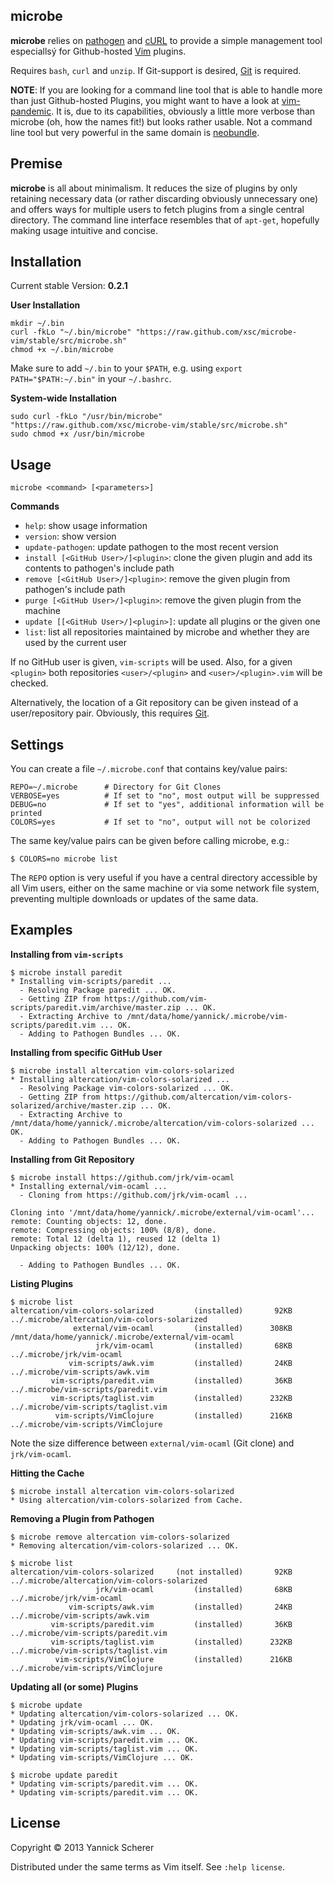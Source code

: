 ## microbe

__microbe__ relies on [pathogen](https://github.com/tpope/vim-pathogen) and [cURL](http://curl.haxx.se/) 
to provide a simple management tool especiallsý for Github-hosted [Vim](http://www.vim.org) plugins.

Requires `bash`, `curl` and `unzip`. If Git-support is desired, [Git](http://git-scm.com) is required.

__NOTE__: If you are looking for a command line tool that is able to handle more than just Github-hosted
Plugins, you might want to have a look at [vim-pandemic](https://github.com/jwcxz/vim-pandemic). It is,
due to its capabilities, obviously a little more verbose than microbe (oh, how the names fit!) but looks 
rather usable. Not a command line tool but very powerful in the same domain is 
[neobundle](https://github.com/Shougo/neobundle.vim).

## Premise

__microbe__  is all about minimalism. It reduces the size of plugins by only retaining necessary 
data (or rather discarding obviously unnecessary one) and offers ways for multiple users to
fetch plugins from a single central directory. The command line interface resembles that of `apt-get`,
hopefully making usage intuitive and concise.

## Installation

Current stable Version: __0.2.1__

__User Installation__

```
mkdir ~/.bin
curl -fkLo "~/.bin/microbe" "https://raw.github.com/xsc/microbe-vim/stable/src/microbe.sh" 
chmod +x ~/.bin/microbe
```

Make sure to add `~/.bin` to your `$PATH`, e.g. using `export PATH="$PATH:~/.bin"` in your
`~/.bashrc`.

__System-wide Installation__

```
sudo curl -fkLo "/usr/bin/microbe" "https://raw.github.com/xsc/microbe-vim/stable/src/microbe.sh" 
sudo chmod +x /usr/bin/microbe
```

## Usage

```
microbe <command> [<parameters>]
```

__Commands__

- `help`: show usage information
- `version`: show version
- `update-pathogen`: update pathogen to the most recent version
- `install [<GitHub User>/]<plugin>`: clone the given plugin and add its contents to pathogen's include path
- `remove [<GitHub User>/]<plugin>`: remove the given plugin from pathogen's include path
- `purge [<GitHub User>/]<plugin>`: remove the given plugin from the machine
- `update [[<GitHub User>/]<plugin>]`: update all plugins or the given one
- `list`: list all repositories maintained by microbe and whether they are used by the current user

If no GitHub user is given, `vim-scripts` will be used. Also, for a given `<plugin>` both repositories 
`<user>/<plugin>` and `<user>/<plugin>.vim` will be checked. 

Alternatively, the location of a Git repository can be given instead of a user/repository pair. Obviously, this
requires [Git](http://git-scm.com).

## Settings

You can create a file `~/.microbe.conf` that contains key/value pairs:

```
REPO=~/.microbe      # Directory for Git Clones
VERBOSE=yes          # If set to "no", most output will be suppressed
DEBUG=no             # If set to "yes", additional information will be printed
COLORS=yes           # If set to "no", output will not be colorized
```

The same key/value pairs can be given before calling microbe, e.g.:

```
$ COLORS=no microbe list
```

The `REPO` option is very useful if you have a central directory accessible by all
Vim users, either on the same machine or via some network file system, preventing
multiple downloads or updates of the same data. 

## Examples

__Installing from `vim-scripts`__

```
$ microbe install paredit
* Installing vim-scripts/paredit ...
  - Resolving Package paredit ... OK.
  - Getting ZIP from https://github.com/vim-scripts/paredit.vim/archive/master.zip ... OK.
  - Extracting Archive to /mnt/data/home/yannick/.microbe/vim-scripts/paredit.vim ... OK.
  - Adding to Pathogen Bundles ... OK.
```

__Installing from specific GitHub User__

```
$ microbe install altercation vim-colors-solarized
* Installing altercation/vim-colors-solarized ...
  - Resolving Package vim-colors-solarized ... OK.
  - Getting ZIP from https://github.com/altercation/vim-colors-solarized/archive/master.zip ... OK.
  - Extracting Archive to /mnt/data/home/yannick/.microbe/altercation/vim-colors-solarized ... OK.
  - Adding to Pathogen Bundles ... OK.
```

__Installing from Git Repository__

```
$ microbe install https://github.com/jrk/vim-ocaml
* Installing external/vim-ocaml ...
  - Cloning from https://github.com/jrk/vim-ocaml ...

Cloning into '/mnt/data/home/yannick/.microbe/external/vim-ocaml'...
remote: Counting objects: 12, done.
remote: Compressing objects: 100% (8/8), done.
remote: Total 12 (delta 1), reused 12 (delta 1)
Unpacking objects: 100% (12/12), done.

  - Adding to Pathogen Bundles ... OK.
```

__Listing Plugins__

```
$ microbe list
altercation/vim-colors-solarized         (installed)       92KB    ../.microbe/altercation/vim-colors-solarized
              external/vim-ocaml         (installed)      308KB    /mnt/data/home/yannick/.microbe/external/vim-ocaml
                   jrk/vim-ocaml         (installed)       68KB    ../.microbe/jrk/vim-ocaml
             vim-scripts/awk.vim         (installed)       24KB    ../.microbe/vim-scripts/awk.vim
         vim-scripts/paredit.vim         (installed)       36KB    ../.microbe/vim-scripts/paredit.vim
         vim-scripts/taglist.vim         (installed)      232KB    ../.microbe/vim-scripts/taglist.vim
          vim-scripts/VimClojure         (installed)      216KB    ../.microbe/vim-scripts/VimClojure
```

Note the size difference between `external/vim-ocaml` (Git clone) and `jrk/vim-ocaml`.

__Hitting the Cache__

```
$ microbe install altercation vim-colors-solarized
* Using altercation/vim-colors-solarized from Cache.
```

__Removing a Plugin from Pathogen__

```
$ microbe remove altercation vim-colors-solarized
* Removing altercation/vim-colors-solarized ... OK.

$ microbe list
altercation/vim-colors-solarized     (not installed)       92KB    ../.microbe/altercation/vim-colors-solarized
                   jrk/vim-ocaml         (installed)       68KB    ../.microbe/jrk/vim-ocaml
             vim-scripts/awk.vim         (installed)       24KB    ../.microbe/vim-scripts/awk.vim
         vim-scripts/paredit.vim         (installed)       36KB    ../.microbe/vim-scripts/paredit.vim
         vim-scripts/taglist.vim         (installed)      232KB    ../.microbe/vim-scripts/taglist.vim
          vim-scripts/VimClojure         (installed)      216KB    ../.microbe/vim-scripts/VimClojure
```

__Updating all (or some) Plugins__

```
$ microbe update
* Updating altercation/vim-colors-solarized ... OK.
* Updating jrk/vim-ocaml ... OK.
* Updating vim-scripts/awk.vim ... OK.
* Updating vim-scripts/paredit.vim ... OK.
* Updating vim-scripts/taglist.vim ... OK.
* Updating vim-scripts/VimClojure ... OK.

$ microbe update paredit
* Updating vim-scripts/paredit.vim ... OK.
* Updating vim-scripts/paredit.vim ... OK.
```

## License

Copyright &copy; 2013 Yannick Scherer

Distributed under the same terms as Vim itself. See `:help license`.
